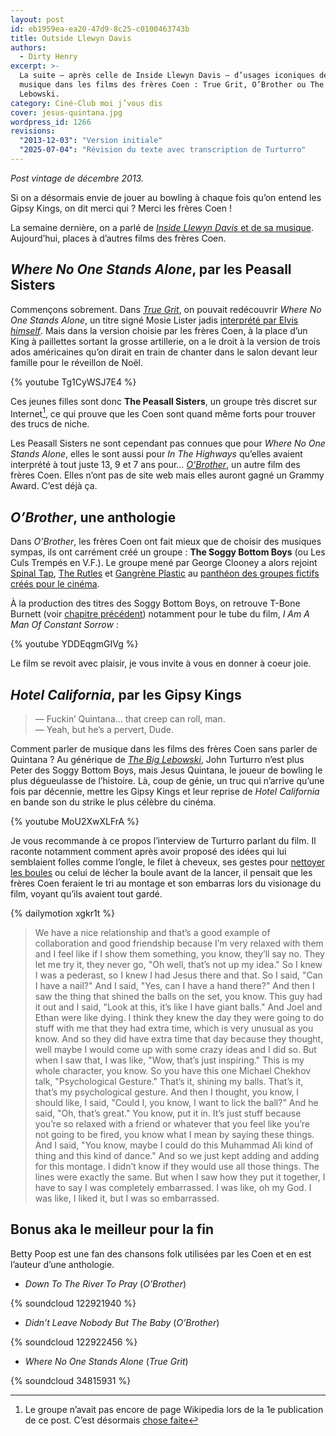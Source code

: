 ```yaml
---
layout: post
id: eb1959ea-ea20-47d9-8c25-c0100463743b
title: Outside Llewyn Davis
authors:
  - Dirty Henry
excerpt: >-
  La suite — après celle de Inside Llewyn Davis — d’usages iconiques de la
  musique dans les films des frères Coen : True Grit, O’Brother ou The Big
  Lebowski.
category: Ciné-Club moi j’vous dis
cover: jesus-quintana.jpg
wordpress_id: 1266
revisions:
  "2013-12-03": "Version initiale"
  "2025-07-04": "Révision du texte avec transcription de Turturro"
---
```


_Post vintage de décembre 2013._

Si on a désormais envie de jouer au bowling à chaque fois qu’on entend les Gipsy
Kings, on dit merci qui ? Merci les frères Coen !

La semaine dernière, on a parlé de [_Inside Llewyn Davis_ et de sa musique][3].
Aujourd’hui, places à d’autres films des frères Coen.

## _Where No One Stands Alone_, par les Peasall Sisters

Commençons sobrement. Dans [_True Grit_][1], on pouvait redécouvrir _Where No
One Stands Alone_, un titre signé Mosie Lister jadis [interprété par Elvis
_himself_][5]. Mais dans la version choisie par les frères Coen, à la place d’un
King à paillettes sortant la grosse artillerie, on a le droit à la version de
trois ados américaines qu’on dirait en train de chanter dans le salon devant
leur famille pour le réveillon de Noël.

{% youtube Tg1CyWSJ7E4 %}

Ces jeunes filles sont donc **The Peasall Sisters**, un groupe très discret sur
Internet[^1], ce qui prouve que les Coen sont quand même forts pour trouver des
trucs de niche.

Les Peasall Sisters ne sont cependant pas connues que pour _Where No One Stands
Alone_, elles le sont aussi pour _In The Highways_ qu’elles avaient interprété à
tout juste 13, 9 et 7 ans pour… [_O’Brother_][6], un autre film des frères Coen.
Elles n’ont pas de site web mais elles auront gagné un Grammy Award. C’est déjà
ça.

## _O’Brother_, une anthologie

Dans _O’Brother_, les frères Coen ont fait mieux que de choisir des musiques
sympas, ils ont carrément créé un groupe : **The Soggy Bottom Boys** (ou Les
Culs Trempés en V.F.). Le groupe mené par George Clooney a alors rejoint [Spinal
Tap][7], [The Rutles][8] et [Gangrène Plastic][9] au [panthéon des groupes
fictifs créés pour le cinéma][2].

À la production des titres des Soggy Bottom Boys, on retrouve T-Bone Burnett
(voir [chapitre précédent][3]) notamment pour le tube du film, *I Am A Man Of
Constant Sorrow* :

{% youtube YDDEqgmGIVg %}

Le film se revoit avec plaisir, je vous invite à vous en donner à coeur joie.

## _Hotel California_, par les Gipsy Kings

> — Fuckin’ Quintana… that creep can roll, man.  
> — Yeah, but he’s a pervert, Dude.

Comment parler de musique dans les films des frères Coen sans parler de
Quintana ? Au générique de [_The Big Lebowski_][10], John Turturro n’est plus
Peter des Soggy Bottom Boys, mais Jesus Quintana, le joueur de bowling le plus
dégueulasse de l’histoire. Là, coup de génie, un truc qui n’arrive qu’une fois
par décennie, mettre les Gipsy Kings et leur reprise de _Hotel California_ en
bande son du strike le plus célèbre du cinéma.

{% youtube MoU2XwXLFrA %}

Je vous recommande à ce propos l’interview de Turturro parlant du film. Il
raconte notamment comment après avoir proposé des idées qui lui semblaient
folles comme l’ongle, le filet à cheveux, ses gestes pour [nettoyer les
boules][4] ou celui de lécher la boule avant de la lancer, il pensait que les
frères Coen feraient le tri au montage et son embarras lors du visionage du
film, voyant qu’ils avaient tout gardé.

{% dailymotion xgkr1t %}

> We have a nice relationship and that’s a good example of collaboration and
> good friendship because I’m very relaxed with them and I feel like if I show
> them something, you know, they’ll say no. They let me try it, they never go,
> "Oh well, that’s not up my idea." So I knew I was a pederast, so I knew I had
> Jesus there and that. So I said, "Can I have a nail?" And I said, "Yes, can I
> have a hand there?" And then I saw the thing that shined the balls on the set,
> you know. This guy had it out and I said, "Look at this, it’s like I have
> giant balls." And Joel and Ethan were like dying. I think they knew the day
> they were going to do stuff with me that they had extra time, which is very
> unusual as you know. And so they did have extra time that day because they
> thought, well maybe I would come up with some crazy ideas and I did so. But
> when I saw that, I was like, "Wow, that’s just inspiring." This is my whole
> character, you know. So you have this one Michael Chekhov talk, "Psychological
> Gesture." That’s it, shining my balls. That’s it, that’s my psychological
> gesture. And then I thought, you know, I should like, I said, "Could I, you
> know, I want to lick the ball?" And he said, "Oh, that’s great." You know, put
> it in. It’s just stuff because you’re so relaxed with a friend or whatever
> that you feel like you’re not going to be fired, you know what I mean by
> saying these things. And I said, "You know, maybe I could do this Muhammad Ali
> kind of thing and this kind of dance." And so we just kept adding and adding
> for this montage. I didn’t know if they would use all those things. The lines
> were exactly the same. But when I saw how they put it together, I have to say
> I was completely embarrassed. I was like, oh my God. I was like, I liked it,
> but I was so embarrassed.

## Bonus aka le meilleur pour la fin

Betty Poop est une fan des chansons folk utilisées par les Coen et en est
l’auteur d’une anthologie.

- _Down To The River To Pray_ (_O’Brother_)

{% soundcloud 122921940 %}

- _Didn’t Leave Nobody But The Baby_ (_O’Brother_)

{% soundcloud 122922456 %}

- _Where No One Stands Alone_ (_True Grit_)

{% soundcloud 34815931 %}

[^1]:
    Le groupe n’avait pas encore de page Wikipedia lors de la 1e publication de
    ce post. C’est désormais
    [chose faite](https://en.wikipedia.org/wiki/The_Peasall_Sisters)

[1]: https://www.themoviedb.org/movie/44264-true-grit?language=fr-FR
[2]:
  https://web.archive.org/web/20131111195418/https://www.allocine.fr/article/dossiers/cinema/dossier-18591309/
  "Pop Fiction: 40 groupes qui n'ont existé qu'à l'écran"
[3]: https://www.deadrooster.org/inside-llewyn-davis/
[4]:
  https://www.youtube.com/watch?v=978uQUK231M
  "The Big Lebowski cleaning balls"
[5]: https://song.link/fr/i/402050232
[6]:
  https://www.themoviedb.org/movie/134-o-brother-where-art-thou?language=fr-FR
[7]: https://www.themoviedb.org/movie/11031-this-is-spinal-tap?language=fr-FR
[8]:
  https://www.themoviedb.org/movie/16378-the-rutles-all-you-need-is-cash?language=fr-FR
[9]: https://www.themoviedb.org/movie/51326-mes-meilleurs-copains?language=fr-FR
[10]: https://www.themoviedb.org/movie/115-the-big-lebowski?language=fr-FR

